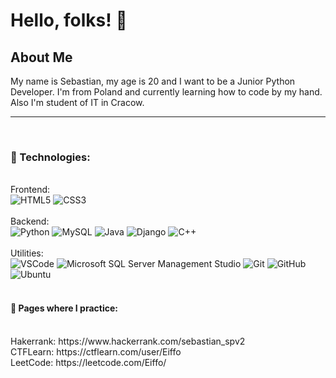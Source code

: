<h1>Hello, folks! 👋</h1>


<h2>About Me</h2>

My name is Sebastian, my age is 20 and I want to be a Junior Python Developer. I'm from Poland and currently learning how to code by my hand.
Also I'm student of IT in Cracow.

<hr>
<br>

<h3>🔧 Technologies:</h3>
<br>
Frontend:

<div>
  <img alt='HTML5' src='https://img.shields.io/badge/-HTML5-181717?logo=html5&logoColor=white&style=plastic'/>
  <img alt='CSS3' src='https://img.shields.io/badge/-CSS-181717?logo=css3&logoColor=white&style=plastic'/>
</div>
<br>
Backend:

<div>
  <img alt='Python' src='https://img.shields.io/badge/-Python-181717?style=flat&logo=python&logoColor=white&style=plastic'/>
  <img alt='MySQL' src='https://img.shields.io/badge/-MySQL-181717?style=flat&logo=mysql&logoColor=white&style=plastic'/>
  <img alt='Java' src='https://img.shields.io/badge/Java-181717?style=flat&logo=openjdk&logoColor=white&style=plastic'/>
  
  <img alt='Django' src='https://img.shields.io/badge/-Django-181717?style=flat&logo=django&logoColor=white&style=plastic'/>
  <img alt='C++' src='https://img.shields.io/badge/-C++-181717?style=flat&logo=c&logoColor=white&style=plastic'/>
</div>
<br>
Utilities:

<div>
  <img alt='VSCode' src='https://img.shields.io/badge/-VSCode-181717?style=flat&logo=visual-studio-code&logoColor=white&style=plastic'/>
  <img alt='Microsoft SQL Server Management Studio' src='https://img.shields.io/badge/Microsoft_SQL_Server-181717?style=flat&logo=microsoft-sql-server&logoColor=white&style=plastic'/>
  
  <img alt='Git' src='https://img.shields.io/badge/-Git-181717?logo=git&logoColor=white&style=plastic'/>
  <img alt='GitHub' src='https://img.shields.io/badge/-Github-181717?style=flat&logo=github&logoColor=white&style=plastic'/>
  <img alt='Ubuntu' src='https://img.shields.io/badge/Ubuntu-181717?style=flat&logo=ubuntu&logoColor=white&style=plastic'/>
</div>

<br>

<h4> 📝 Pages where I practice: </h4>
<div>
  <br>
  Hakerrank: https://www.hackerrank.com/sebastian_spv2
  <br>
  CTFLearn: https://ctflearn.com/user/Eiffo
  <br>
  LeetCode: https://leetcode.com/Eiffo/
</div>
